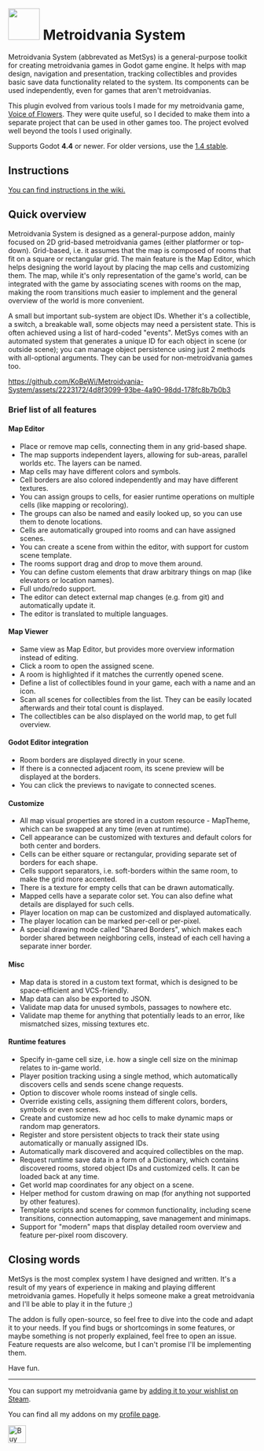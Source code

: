 # <img src="Media/Icon.png" width="64" height="64"> Metroidvania System

Metroidvania System (abbrevated as MetSys) is a general-purpose toolkit for creating metroidvania games in Godot game engine. It helps with map design, navigation and presentation, tracking collectibles and provides basic save data functionality related to the system. Its components can be used independently, even for games that aren't metroidvanias.

This plugin evolved from various tools I made for my metroidvania game, [Voice of Flowers](https://store.steampowered.com/app/2609560?utm_source=GitHub&utm_medium=README_TOP&utm_campaign=MetSys). They were quite useful, so I decided to make them into a separate project that can be used in other games too. The project evolved well beyond the tools I used originally.

Supports Godot **4.4** or newer. For older versions, use the [1.4 stable](https://github.com/KoBeWi/Metroidvania-System/tree/7fc1b4738039bf09d128aef9ec1e888b3d22ab90).

## Instructions

[You can find instructions in the wiki.](https://github.com/KoBeWi/Metroidvania-System/wiki)

## Quick overview

Metroidvania System is designed as a general-purpose addon, mainly focused on 2D grid-based metroidvania games (either platformer or top-down). Grid-based, i.e. it assumes that the map is composed of rooms that fit on a square or rectangular grid. The main feature is the Map Editor, which helps designing the world layout by placing the map cells and customizing them. The map, while it's only representation of the game's world, can be integrated with the game by associating scenes with rooms on the map, making the room transitions much easier to implement and the general overview of the world is more convenient.

A small but important sub-system are object IDs. Whether it's a collectible, a switch, a breakable wall, some objects may need a persistent state. This is often achieved using a list of hard-coded "events". MetSys comes with an automated system that generates a unique ID for each object in scene (or outside scene); you can manage object persistence using just 2 methods with all-optional arguments. They can be used for non-metroidvania games too.

https://github.com/KoBeWi/Metroidvania-System/assets/2223172/4d8f3099-93be-4a90-98dd-178fc8b7b0b3

### Brief list of all features

#### Map Editor

- Place or remove map cells, connecting them in any grid-based shape.
- The map supports independent layers, allowing for sub-areas, parallel worlds etc. The layers can be named.
- Map cells may have different colors and symbols.
- Cell borders are also colored independently and may have different textures.
- You can assign groups to cells, for easier runtime operations on multiple cells (like mapping or recoloring).
- The groups can also be named and easily looked up, so you can use them to denote locations.
- Cells are automatically grouped into rooms and can have assigned scenes.
- You can create a scene from within the editor, with support for custom scene template.
- The rooms support drag and drop to move them around.
- You can define custom elements that draw arbitrary things on map (like elevators or location names).
- Full undo/redo support.
- The editor can detect external map changes (e.g. from git) and automatically update it.
- The editor is translated to multiple languages.

#### Map Viewer

- Same view as Map Editor, but provides more overview information instead of editing.
- Click a room to open the assigned scene.
- A room is highlighted if it matches the currently opened scene.
- Define a list of collectibles found in your game, each with a name and an icon.
- Scan all scenes for collectibles from the list. They can be easily located afterwards and their total count is displayed.
- The collectibles can be also displayed on the world map, to get full overview.

#### Godot Editor integration

- Room borders are displayed directly in your scene.
- If there is a connected adjacent room, its scene preview will be displayed at the borders.
- You can click the previews to navigate to connected scenes.

#### Customize

- All map visual properties are stored in a custom resource - MapTheme, which can be swapped at any time (even at runtime).
- Cell appearance can be customized with textures and default colors for both center and borders.
- Cells can be either square or rectangular, providing separate set of borders for each shape.
- Cells support separators, i.e. soft-borders within the same room, to make the grid more accented.
- There is a texture for empty cells that can be drawn automatically.
- Mapped cells have a separate color set. You can also define what details are displayed for such cells.
- Player location on map can be customized and displayed automatically.
- The player location can be marked per-cell or per-pixel.
- A special drawing mode called "Shared Borders", which makes each border shared between neighboring cells, instead of each cell having a separate inner border.

#### Misc

- Map data is stored in a custom text format, which is designed to be space-efficient and VCS-friendly.
- Map data can also be exported to JSON.
- Validate map data for unused symbols, passages to nowhere etc.
- Validate map theme for anything that potentially leads to an error, like mismatched sizes, missing textures etc.

#### Runtime features

- Specify in-game cell size, i.e. how a single cell size on the minimap relates to in-game world.
- Player position tracking using a single method, which automatically discovers cells and sends scene change requests.
- Option to discover whole rooms instead of single cells.
- Override existing cells, assigning them different colors, borders, symbols or even scenes.
- Create and customize new ad hoc cells to make dynamic maps or random map generators.
- Register and store persistent objects to track their state using automatically or manually assigned IDs.
- Automatically mark discovered and acquired collectibles on the map.
- Request runtime save data in a form of a Dictionary, which contains discovered rooms, stored object IDs and customized cells. It can be loaded back at any time.
- Get world map coordinates for any object on a scene.
- Helper method for custom drawing on map (for anything not supported by other features).
- Template scripts and scenes for common functionality, including scene transitions, connection automapping, save management and minimaps.
- Support for "modern" maps that display detailed room overview and feature per-pixel room discovery.

## Closing words

MetSys is the most complex system I have designed and written. It's a result of my years of experience in making and playing different metroidvania games. Hopefully it helps someone make a great metroidvania and I'll be able to play it in the future ;)

The addon is fully open-source, so feel free to dive into the code and adapt it to your needs. If you find bugs or shortcomings in some features, or maybe something is not properly explained, feel free to open an issue. Feature requests are also welcome, but I can't promise I'll be implementing them.

Have fun.

___
You can support my metroidvania game by [adding it to your wishlist on Steam](https://store.steampowered.com/app/2609560?utm_source=GitHub&utm_medium=README&utm_campaign=MetSys#game_area_purchase).

You can find all my addons on my [profile page](https://github.com/KoBeWi).

<a href='https://ko-fi.com/W7W7AD4W4' target='_blank'><img height='36' style='border:0px;height:36px;' src='https://cdn.ko-fi.com/cdn/kofi1.png?v=3' border='0' alt='Buy Me a Coffee at ko-fi.com' /></a>
